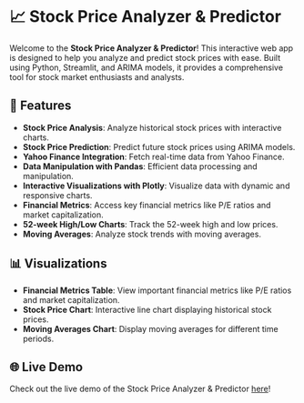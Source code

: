 # 📈 Stock Price Analyzer & Predictor

Welcome to the **Stock Price Analyzer & Predictor**! This interactive web app is designed to help you analyze and predict stock prices with ease. Built using Python, Streamlit, and ARIMA models, it provides a comprehensive tool for stock market enthusiasts and analysts.

## 🌟 Features

- **Stock Price Analysis**: Analyze historical stock prices with interactive charts.
- **Stock Price Prediction**: Predict future stock prices using ARIMA models.
- **Yahoo Finance Integration**: Fetch real-time data from Yahoo Finance.
- **Data Manipulation with Pandas**: Efficient data processing and manipulation.
- **Interactive Visualizations with Plotly**: Visualize data with dynamic and responsive charts.
- **Financial Metrics**: Access key financial metrics like P/E ratios and market capitalization.
- **52-week High/Low Charts**: Track the 52-week high and low prices.
- **Moving Averages**: Analyze stock trends with moving averages.

## 📊 Visualizations

- **Financial Metrics Table**: View important financial metrics like P/E ratios and market capitalization.
- **Stock Price Chart**: Interactive line chart displaying historical stock prices.
- **Moving Averages Chart**: Display moving averages for different time periods.

## 🌐 Live Demo

Check out the live demo of the Stock Price Analyzer & Predictor [here](https://stock-price-analyser.streamlit.app/)!
